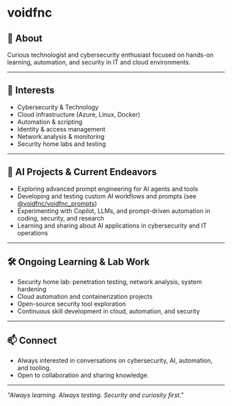 # voidfnc

## 👋 About

Curious technologist and cybersecurity enthusiast focused on hands-on learning, automation, and security in IT and cloud environments.

---

## 🧠 Interests

- Cybersecurity & Technology
- Cloud infrastructure (Azure, Linux, Docker)
- Automation & scripting
- Identity & access management
- Network analysis & monitoring
- Security home labs and testing

---

## 🤖 AI Projects & Current Endeavors

- Exploring advanced prompt engineering for AI agents and tools
- Developing and testing custom AI workflows and prompts (see [@voidfnc/voidfnc_prompts](https://github.com/voidfnc/voidfnc_prompts))
- Experimenting with Copilot, LLMs, and prompt-driven automation in coding, security, and research
- Learning and sharing about AI applications in cybersecurity and IT operations

---

## 🛠️ Ongoing Learning & Lab Work

- Security home lab: penetration testing, network analysis, system hardening
- Cloud automation and containerization projects
- Open-source security tool exploration
- Continuous skill development in cloud, automation, and security

---

## 📫 Connect

- Always interested in conversations on cybersecurity, AI, automation, and tooling.
- Open to collaboration and sharing knowledge.

---

*"Always learning. Always testing. Security and curiosity first."*
